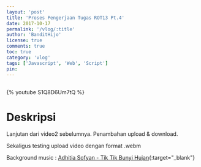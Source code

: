 ```yaml
---
layout: 'post'
title: 'Proses Pengerjaan Tugas ROT13 Pt.4'
date: 2017-10-17
permalink: '/vlog/:title'
author: 'BanditHijo'
license: true
comments: true
toc: true
category: 'vlog'
tags: ['Javascript', 'Web', 'Script']
pin:
---
```


<div style="margin-top:30px;"></div>

{% youtube S1Q8D6Um7tQ %}

# Deskripsi

Lanjutan dari video2 sebelumnya. Penambahan upload & download.

Sekaligus testing upload video dengan format .webm

Background music :
[Adhitia Sofyan - Tik Tik Bunyi Hujan](https://www.youtube.com/watch?v=J_Jf6wFq3hY){:target="_blank"}

